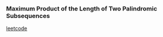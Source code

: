 ### Maximum Product of the Length of Two Palindromic Subsequences

[leetcode](https://leetcode.com/problems/maximum-product-of-the-length-of-two-palindromic-subsequences/)
